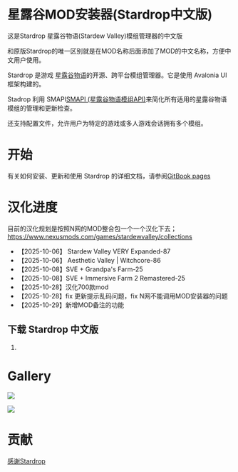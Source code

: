 # 星露谷MOD安装器(Stardrop中文版)

这是Stardrop 星露谷物语(Stardew Valley)模组管理器的中文版

和原版Stardrop的唯一区别就是在MOD名称后面添加了MOD的中文名称，方便中文用户使用。

Stardrop 是游戏 [星露谷物语](https://www.stardewvalley.net/)的开源、跨平台模组管理器。它是使用 Avalonia UI 框架构建的。

Stadrop 利用 SMAPI[SMAPI (星露谷物语模组API)](https://smapi.io/)来简化所有适用的星露谷物语模组的管理和更新检查。

还支持配置文件，允许用户为特定的游戏或多人游戏会话拥有多个模组。


# 开始
有关如何安装、更新和使用 Stardrop 的详细文档，请参阅[GitBook pages](https://floogen.gitbook.io/stardrop/)

# 汉化进度
目前的汉化规划是按照N网的MOD整合包一个一个汉化下去；
https://www.nexusmods.com/games/stardewvalley/collections

- 【2025-10-06】 Stardew Valley VERY Expanded-87
- 【2025-10-06】 Aesthetic Valley | Witchcore-86
- 【2025-10-08】SVE + Grandpa's Farm-25
- 【2025-10-08】SVE + Immersive Farm 2 Remastered-25
- 【2025-10-28】汉化700款mod
- 【2025-10-28】fix 更新提示乱码问题，fix N网不能调用MOD安装器的问题
- 【2025-10-29】新增MOD备注的功能

## 下载 Stardrop 中文版
1. 

# Gallery

![](https://imgur.com/WdjwfnG.gif)

![](https://imgur.com/kalsOjS.gif)


# 贡献
[感谢Stardrop](https://github.com/Floogen/Stardrop)